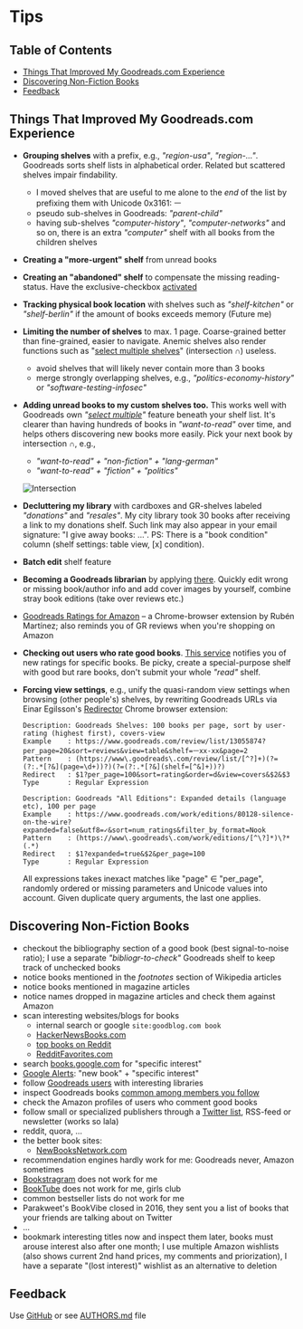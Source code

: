 # Tips

## Table of Contents
- [Things That Improved My Goodreads.com Experience](#things-that-improved-my-goodreadscom-experience)
- [Discovering Non-Fiction Books](#discovering-non-fiction-books)
- [Feedback](#feedback)


## Things That Improved My Goodreads.com Experience

- **Grouping shelves** with a prefix, e.g., _"region-usa"_,
  _"region-..."_. Goodreads sorts shelf lists in alphabetical order.
  Related but scattered shelves impair findability.  
  - I moved shelves that are useful to me alone to the _end_ of the list by prefixing them with Unicode 0x3161: ㅡ
  - pseudo sub-shelves in Goodreads: _"parent-child"_
  - having sub-shelves _"computer-history"_, _"computer-networks"_ and so on, there is an extra _"computer"_ shelf with all books from the children shelves

- **Creating a "more-urgent" shelf** from unread books

- **Creating an "abandoned" shelf** to compensate the missing reading-status. 
  Have the exclusive-checkbox [activated](https://www.goodreads.com/shelf/edit)

- **Tracking physical book location** with shelves such as _"shelf-kitchen"_ or 
  _"shelf-berlin"_ if the amount of books exceeds memory (Future me)

- **Limiting the number of shelves** to max. 1 page. 
  Coarse-grained better than fine-grained, easier to navigate.
  Anemic shelves also render functions such as "[select multiple shelves](https://www.secondrunreviews.com/2016/03/selecting-multiple-shelves-goodreads.html)" (intersection ∩) useless.
  - avoid shelves that will likely never contain more than 3 books
  - merge strongly overlapping shelves, e.g., _"politics-economy-history"_ or _"software-testing-infosec"_

- **Adding unread books to my custom shelves too.** This works
  well with Goodreads own _"[select multiple](https://www.secondrunreviews.com/2016/03/selecting-multiple-shelves-goodreads.html)"_ feature beneath your
  shelf list. It's clearer than having hundreds of books in _"want-to-read"_ over time,
  and helps others discovering new books more easily. Pick your next book by intersection ∩, e.g.,
  - _"want-to-read" + "non-fiction" + "lang-german"_
  - _"want-to-read" + "fiction" + "politics"_
  
  ![Intersection](https://upload.wikimedia.org/wikipedia/commons/thumb/d/da/Set_intersection.svg/320px-Set_intersection.svg.png)
  
- **Decluttering my library** with cardboxes and GR-shelves labeled
  _"donations"_ and _"resales"_. My city library took 30 books
  after receiving a link to my donations shelf.  Such link may also appear in
  your email signature: "I give away books: ...". 
  PS: There is a "book condition" column (shelf settings: table view, [x] condition).

- **Batch edit** shelf feature

- **Becoming a Goodreads librarian** by applying 
  [there](https://www.goodreads.com/about/apply_librarian). Quickly
  edit wrong or missing book/author info and add cover images by yourself,
  combine stray book editions (take over reviews etc.)

- [Goodreads Ratings for Amazon](https://chrome.google.com/webstore/detail/goodreads-ratings-for-ama/fkkcefhhadenobhjnngfdahhlodolkjg) – a Chrome-browser extension by Rubén Martínez; 
  also reminds you of GR reviews when you're shopping on Amazon 

- **Checking out users who rate good books**. 
  [This service](https://andre-st.github.io/goodreads/) notifies you of new ratings for specific books.
  Be picky, create a special-purpose shelf with good but rare books, don't submit your whole _"read"_ shelf.

- **Forcing view settings**, e.g., unify the quasi-random view settings when browsing (other people's)
  shelves, by rewriting Goodreads URLs via Einar Egilsson's 
  [Redirector](https://chrome.google.com/webstore/detail/redirector/ocgpenflpmgnfapjedencafcfakcekcd)
  Chrome browser extension: 
  ```
  Description: Goodreads Shelves: 100 books per page, sort by user-rating (highest first), covers-view
  Example    : https://www.goodreads.com/review/list/13055874?per_page=20&sort=reviews&view=table&shelf=ㅡxx-xx&page=2
  Pattern    : (https://www\.goodreads\.com/review/list/[^?]+)(?=(?:.*[?&](page=\d+))?)(?=(?:.*[?&](shelf=[^&]+))?)
  Redirect   : $1?per_page=100&sort=rating&order=d&view=covers&$2&$3
  Type       : Regular Expression
  ```
  ```
  Description: Goodreads "All Editions": Expanded details (language etc), 100 per page
  Example    : https://www.goodreads.com/work/editions/80128-silence-on-the-wire?expanded=false&utf8=✓&sort=num_ratings&filter_by_format=Nook
  Pattern    : (https://www\.goodreads\.com/work/editions/[^\?]*)\?*(.*)
  Redirect   : $1?expanded=true&$2&per_page=100
  Type       : Regular Expression
  ```
  All expressions takes inexact matches like "page" ∈ "per_page", randomly ordered or missing 
  parameters and Unicode values into account. Given duplicate query arguments, the last one applies.
  
## Discovering Non-Fiction Books
- checkout the bibliography section of a good book (best signal-to-noise ratio); I use a separate _"bibliogr-to-check"_ Goodreads shelf to keep track of unchecked books
- notice books mentioned in the _footnotes_ section of Wikipedia articles
- notice books mentioned in magazine articles
- notice names dropped in magazine articles and check them against Amazon
- scan interesting websites/blogs for books 
  - internal search or google `site:goodblog.com book`
  - [HackerNewsBooks.com](https://hackernewsbooks.com/)
  - [top books on Reddit](http://booksreddit.com/)
  - [RedditFavorites.com](https://redditfavorites.com/books)
- search [books.google.com](https://www.google.com/search?tbm=bks&q=specific+interest) for "specific interest"
- [Google Alerts](https://www.google.com/alerts): "new book" + "specific interest"
- follow [Goodreads users](https://www.goodreads.com/user/18418712-andr/following) with interesting libraries
- inspect Goodreads books [common among members you follow](https://github.com/andre-st/goodreads/blob/master/friendrated.md)
- check the Amazon profiles of users who comment good books
- follow small or specialized publishers through a [Twitter list](https://twitter.com/voidyll/lists/books), RSS-feed or newsletter (works so lala)
- reddit, quora, ...
- the better book sites:
  - [NewBooksNetwork.com](http://newbooksnetwork.com/)
- recommendation engines hardly work for me: Goodreads never, Amazon sometimes
- [Bookstragram](https://www.instagram.com/explore/tags/bookstagram/) does not work for me
- [BookTube](https://en.wikipedia.org/wiki/BookTube) does not work for me, girls club
- common bestseller lists do not work for me
- Parakweet's BookVibe closed in 2016, they sent you a list of books that your friends are talking about on Twitter
- ...
- bookmark interesting titles now and inspect them later, books must arouse interest also after one month; I use multiple Amazon wishlists (also shows current 2nd hand prices, my comments and priorization), I have a separate "(lost interest)" wishlist as an alternative to deletion


## Feedback

Use [GitHub](https://github.com/andre-st/goodreads/issues) or see [AUTHORS.md](AUTHORS.md) file
